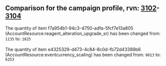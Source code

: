 ## Comparison for the campaign profile, rvn: [3102](https://github.com/PRO100KatYT/FortniteProfileRevisions/tree/main/profiles/campaign/3102%20campaign.json)-[3104](https://github.com/PRO100KatYT/FortniteProfileRevisions/tree/main/profiles/campaign/3104%20campaign.json)

The quantity of item f7a954b1-94c3-4750-adfa-5fcf7e13a805 (AccountResource:reagent_alteration_upgrade_sr) has been changed from: `1135` to: `1825`
<br><br>
The quantity of item e4325329-d473-4c84-8c0d-fb72d43389b6 (AccountResource:eventcurrency_scaling) has been changed from: `9013` to: `6253`
<br><br>

